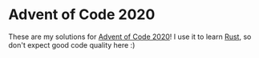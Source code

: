 # Advent of Code 2020
These are my solutions for [Advent of Code 2020](https://adventofcode.com/2020)!
I use it to learn [Rust](https://www.rust-lang.org/), so don't expect good code quality here :)
